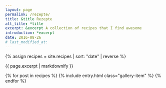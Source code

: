 ```yaml
---
layout: page
permalink: /rezepte/
title: &title Rezepte
alt_title: *title
excerpt: &excerpt A collection of recipes that I find awesome
introduction: *excerpt
date: 2016-08-26
# last_modified_at: 
---
```


{% assign recipes = site.recipes |  sort: "date" | reverse %}

{{ page.excerpt | markdownify }}

<div class="gallery">
  {% for post in recipes %}
    {% include entry.html class="gallery-item" %}
  {% endfor %}
</div>
